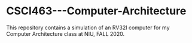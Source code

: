 # CSCI463---Computer-Architecture
This repository contains a simulation of an RV32I computer for my Computer Architecture class at NIU, FALL 2020.
